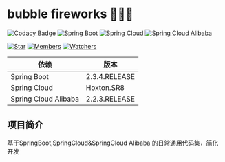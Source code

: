 # bubble fireworks 🎉🎉🎉

[![Codacy Badge](https://api.codacy.com/project/badge/Grade/63f51f8ee55f42bd8284c1c04e2b6f7d)](https://app.codacy.com/manual/fxbin/bubble-fireworks?utm_source=github.com&utm_medium=referral&utm_content=fxbin/bubble-fireworks&utm_campaign=Badge_Grade_Settings)
[![Spring Boot](https://img.shields.io/badge/SpringBoot-2.3.4.RELEASE-brightgreen.svg)](https://github.com/spring-projects/spring-boot)
[![Spring Cloud](https://img.shields.io/badge/SpringCloud-Hoxton.SR8-brightgreen.svg)](https://github.com/spring-cloud)
[![Spring Cloud Alibaba](https://img.shields.io/badge/SpringCloudAlibaba-2.2.3.RELEASE-brightgreen.svg)](https://github.com/alibaba/spring-cloud-alibaba)

[![Star](https://img.shields.io/github/stars/fxbin/bubble-fireworks.svg?label=Stars&style=social)](https://github.com/fxbin/bubble-fireworks/stargazers)
[![Members](https://img.shields.io/github/forks/fxbin/bubble-fireworks.svg?label=Fork&style=social)](https://github.com/fxbin/bubble-fireworks/network/members)
[![Watchers](https://img.shields.io/github/watchers/fxbin/bubble-fireworks.svg?label=Watch&style=social)](https://github.com/fxbin/bubble-fireworks/watchers)


| 依赖 | 版本 |
---|---
| Spring Boot |  2.3.4.RELEASE |
| Spring Cloud |  Hoxton.SR8 | 
| Spring Cloud Alibaba |  2.2.3.RELEASE |  

## 项目简介

基于SpringBoot,SpringCloud&SpringCloud Alibaba 的日常通用代码集，简化开发